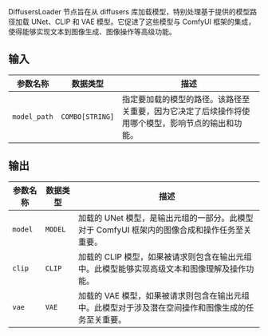 DiffusersLoader 节点旨在从 diffusers 库加载模型，特别处理基于提供的模型路径加载 UNet、CLIP 和 VAE 模型。它促进了这些模型与 ComfyUI 框架的集成，使得能够实现文本到图像生成、图像操作等高级功能。

## 输入

| 参数名称 | 数据类型 | 描述                                                         |
| -------- | -------- | ------------------------------------------------------------ |
| `model_path` | `COMBO[STRING]` | 指定要加载的模型的路径。该路径至关重要，因为它决定了后续操作将使用哪个模型，影响节点的输出和功能。 |

## 输出

| 参数名称 | 数据类型 | 描述                                       |
| -------- | -------- | ------------------------------------------ |
| `model`  | `MODEL`  | 加载的 UNet 模型，是输出元组的一部分。此模型对于 ComfyUI 框架内的图像合成和操作任务至关重要。 |
| `clip`   | `CLIP`   | 加载的 CLIP 模型，如果被请求则包含在输出元组中。此模型能够实现高级文本和图像理解及操作功能。 |
| `vae`    | `VAE`    | 加载的 VAE 模型，如果被请求则包含在输出元组中。此模型对于涉及潜在空间操作和图像生成的任务至关重要。 |

